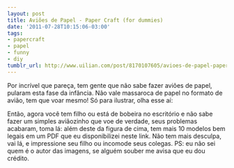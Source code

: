 ```yaml
---
layout: post
title: Aviões de Papel - Paper Craft (for dummies)
date: '2011-07-28T10:15:06-03:00'
tags:
- papercraft
- papel
- funny
- diy
tumblr_url: http://www.uilian.com/post/8170107605/avioes-de-papel-paper-craft-for-dummies
---
```

Por incrível que pareça, tem gente que não sabe fazer aviões de papel, pularam esta fase da infância. Não vale massaroca de papel no formato de avião, tem que voar mesmo!
Só para ilustrar, olha esse aí:

Então, agora você tem filho ou está de bobeira no escritório e não sabe fazer um simples aviãozinho que voe de verdade, seus problemas acabaram, toma lá: além deste da figura de cima, tem mais 10 modelos bem legais em um PDF que eu disponibilizei neste link.
Não tem mais desculpa, vai lá, e impressione seu filho ou incomode seus colegas.
PS: eu não sei quem é o autor das imagens, se alguém souber me avisa que eu dou crédito.
